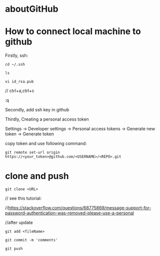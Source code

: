 # aboutGitHub

# How to connect local machine to github

Firstly, ssh:
```
cd ~/.ssh

ls

vi id_rsa.pub
```
// ctrl+a,ctrl+c

:q

Secondly, add ssh key in github

Thirdly, Creating a personal access token

Settings -> Developer settings -> Personal access tokens -> Generate new token -> Generate token

copy token and use following command:
```
git remote set-url origin  https://<your_token>@github.com/<USERNAME>/<REPO>.git
```
# clone and push
```
git clone <URL>
```
// see this tutorial:

//https://stackoverflow.com/questions/68775869/message-support-for-password-authentication-was-removed-please-use-a-personal

//after update
```
git add <fileName>

git commit -m 'comments'

git push
```

